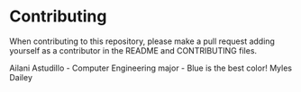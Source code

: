 # Contributing

When contributing to this repository, please make a pull request adding
yourself as a contributor in the README and CONTRIBUTING files.

Ailani Astudillo - Computer Engineering major - Blue is the best color!
Myles Dailey

